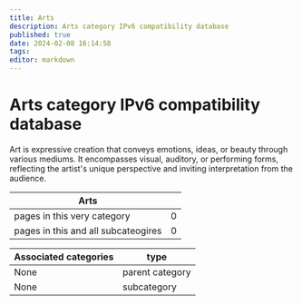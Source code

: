 ```yaml
---
title: Arts
description: Arts category IPv6 compatibility database
published: true
date: 2024-02-08 16:14:58 
tags:
editor: markdown
---
```


# Arts category IPv6 compatibility database


Art is expressive creation that conveys emotions, ideas, or beauty through various mediums. It encompasses visual, auditory, or performing forms, reflecting the artist's unique perspective and inviting interpretation from the audience.


| Arts   |   |
| - | - |
| pages in this very category | 0 |
| pages in this and all subcateogires | 0 |

| Associated categories | type |
| - | - |
| None | parent category |
| None | subcategory |